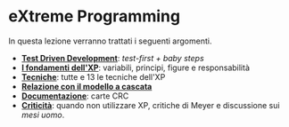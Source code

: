 # eXtreme Programming

In questa lezione verranno trattati i seguenti argomenti.

- [**Test Driven Development**](./01_tdd.md): _test-first + baby steps_
- [**I fondamenti dell'XP**](./02_fondamenti.md): variabili, principi, figure e responsabilità
- [**Tecniche**](./03_tecniche/00_index.md): tutte e 13 le tecniche dell'XP
- [**Relazione con il modello a cascata**](./04_cascata.md)
- [**Documentazione**](./05_documentazione.md): carte CRC
- [**Criticità**](./06_criticita.md): quando non utilizzare XP, critiche di Meyer e discussione sui _mesi uomo_.
